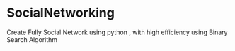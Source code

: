 # SocialNetworking
Create Fully Social Network using python , with high efficiency using Binary Search Algorithm 

